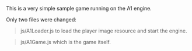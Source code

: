 This is a very simple sample game running on the A1 engine.

Only two files were changed:
> js/A1Loader.js to load the player image resource and start the engine.

> js/A1Game.js which is the game itself.
